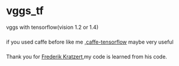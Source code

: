 # vggs_tf
vggs with tensorflow(vision 1.2 or 1.4)

###
if you used caffe before like me ,[caffe-tensorflow](https://github.com/ethereon/caffe-tensorflow) maybe very useful

###
Thank you for [Frederik Kratzert](https://kratzert.github.io/2017/02/24/finetuning-alexnet-with-tensorflow.html),my code is learned from his code.
